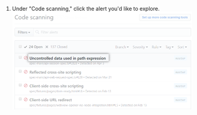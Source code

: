 1. Under "Code scanning," click the alert you'd like to explore.
  ![List of alerts from {% data variables.product.prodname_code_scanning %}](/assets/images/help/repository/code-scanning-click-alert.png)
